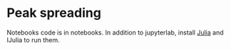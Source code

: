 # Peak spreading

Notebooks code is in notebooks. In addition to jupyterlab, install [Julia](https://julialang.org) and IJulia to run them.